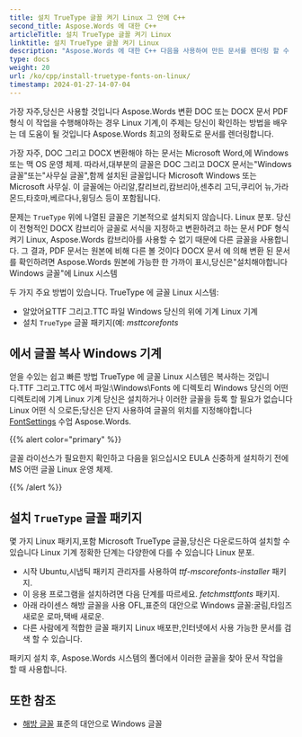```yaml
---
title: 설치 TrueType 글꼴 켜기 Linux 그 안에 C++
second_title: Aspose.Words 에 대한 C++
articleTitle: 설치 TrueType 글꼴 켜기 Linux
linktitle: 설치 TrueType 글꼴 켜기 Linux
description: "Aspose.Words 에 대한 C++ 다음을 사용하여 만든 문서를 렌더링 할 수 있습니다 Microsoft Word 에 Linux 최고의 정확도를 가진 기계. 이 작업을 수행하려면,에서 글꼴 파일을 복사 Windows 기계 또는 설치 `TrueType` 당신의 위에 글꼴 패키지 Linux 기계"
type: docs
weight: 20
url: /ko/cpp/install-truetype-fonts-on-linux/
timestamp: 2024-01-27-14-07-04
---
```


가장 자주,당신은 사용할 것입니다 Aspose.Words 변환 DOC 또는 DOCX 문서 PDF 형식 이 작업을 수행해야하는 경우 Linux 기계,이 주제는 당신이 확인하는 방법을 배우는 데 도움이 될 것입니다 Aspose.Words 최고의 정확도로 문서를 렌더링합니다.

가장 자주, DOC 그리고 DOCX 변환해야 하는 문서는 Microsoft Word,에 Windows 또는 맥 OS 운영 체제. 따라서,대부분의 글꼴은 DOC 그리고 DOCX 문서는"Windows 글꼴"또는"사무실 글꼴",함께 설치된 글꼴입니다 Microsoft Windows 또는 Microsoft 사무실. 이 글꼴에는 아리알,칼리브리,캄브리아,센추리 고딕,쿠리어 뉴,가라몬드,타호마,베르다나,윙딩스 등이 포함됩니다.

문제는 `TrueType` 위에 나열된 글꼴은 기본적으로 설치되지 않습니다. Linux 분포. 당신이 전형적인 DOCX 캄브리아 글꼴로 서식을 지정하고 변환하려고 하는 문서 PDF 형식 켜기 Linux, Aspose.Words 캄브리아를 사용할 수 없기 때문에 다른 글꼴을 사용합니다. 그 결과, PDF 문서는 원본에 비해 다른 볼 것이다 DOCX 문서 에 의해 변환 된 문서를 확인하려면 Aspose.Words 원본에 가능한 한 가까이 표시,당신은"설치해야합니다Windows 글꼴"에 Linux 시스템

두 가지 주요 방법이 있습니다. TrueType 에 글꼴 Linux 시스템:

- 알았어요TTF 그리고.TTC 파일 Windows 당신의 위에 기계 Linux 기계
- 설치 `TrueType` 글꼴 패키지(예: *msttcorefonts*

## 에서 글꼴 복사 Windows 기계

얻을 수있는 쉽고 빠른 방법 TrueType 에 글꼴 Linux 시스템은 복사하는 것입니다.TTF 그리고.TTC 에서 파일:\Windows\Fonts 에 디렉토리 Windows 당신의 어떤 디렉토리에 기계 Linux 기계 당신은 설치하거나 이러한 글꼴을 등록 할 필요가 없습니다 Linux 어떤 식 으로든;당신은 단지 사용하여 글꼴의 위치를 지정해야합니다 [FontSettings](https://reference.aspose.com/words/cpp/class/aspose.words.fonts.font_settings) 수업 Aspose.Words.

{{% alert color="primary" %}}

글꼴 라이선스가 필요한지 확인하고 다음을 읽으십시오 EULA 신중하게 설치하기 전에 MS 어떤 글꼴 Linux 운영 체제.

{{% /alert %}}

## 설치 `TrueType` 글꼴 패키지

몇 가지 Linux 패키지,포함 Microsoft TrueType 글꼴,당신은 다운로드하여 설치할 수 있습니다 Linux 기계 정확한 단계는 다양한에 다를 수 있습니다 Linux 분포.

- 시작 Ubuntu,시냅틱 패키지 관리자를 사용하여 *ttf-mscorefonts-installer* 패키지.
- 이 응용 프로그램을 설치하려면 다음 단계를 따르세요. *fetchmsttfonts* 패키지.
- 아래 라이센스 해방 글꼴을 사용 OFL,표준의 대안으로 Windows 글꼴:굴림,타임즈 새로운 로마,택배 새로운.
- 다른 사람에게 적합한 글꼴 패키지 Linux 배포판,인터넷에서 사용 가능한 문서를 검색 할 수 있습니다.

패키지 설치 후, Aspose.Words 시스템의 폴더에서 이러한 글꼴을 찾아 문서 작업을 할 때 사용합니다.

## 또한 참조

- [해방 글꼴](https://github.com/liberationfonts) 표준의 대안으로 Windows 글꼴
